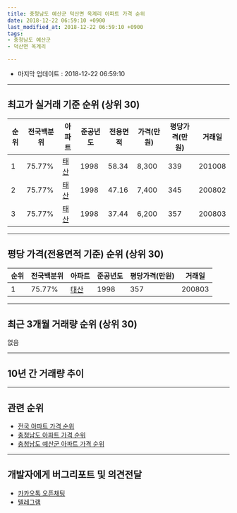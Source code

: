 ```yaml
---
title: 충청남도 예산군 덕산면 옥계리 아파트 가격 순위
date: 2018-12-22 06:59:10 +0900
last_modified_at: 2018-12-22 06:59:10 +0900
tags:
- 충청남도 예산군
- 덕산면 옥계리

---
```


* 마지막 업데이트 : 2018-12-22 06:59:10

---

## 최고가 실거래 기준 순위 (상위 30)


|순위|전국백분위|아파트|준공년도|전용면적|가격(만원)|평당가격(만원)|거래일|
|---|---|---|---|---|---|---|---|
|1|75.77%|[태산](https://search.naver.com/search.naver?query=%EC%B6%A9%EC%B2%AD%EB%82%A8%EB%8F%84+%EC%98%88%EC%82%B0%EA%B5%B0+%EB%8D%95%EC%82%B0%EB%A9%B4+%EC%98%A5%EA%B3%84%EB%A6%AC+%ED%83%9C%EC%82%B0)|1998|58.34|8,300|339|201008|
|2|75.77%|[태산](https://search.naver.com/search.naver?query=%EC%B6%A9%EC%B2%AD%EB%82%A8%EB%8F%84+%EC%98%88%EC%82%B0%EA%B5%B0+%EB%8D%95%EC%82%B0%EB%A9%B4+%EC%98%A5%EA%B3%84%EB%A6%AC+%ED%83%9C%EC%82%B0)|1998|47.16|7,400|345|200802|
|3|75.77%|[태산](https://search.naver.com/search.naver?query=%EC%B6%A9%EC%B2%AD%EB%82%A8%EB%8F%84+%EC%98%88%EC%82%B0%EA%B5%B0+%EB%8D%95%EC%82%B0%EB%A9%B4+%EC%98%A5%EA%B3%84%EB%A6%AC+%ED%83%9C%EC%82%B0)|1998|37.44|6,200|357|200803|


---

## 평당 가격(전용면적 기준) 순위 (상위 30)


|순위|전국백분위|아파트|준공년도|평당가격(만원)|거래일|
|---|---|---|---|---|---|
|1|75.77%|[태산](https://search.naver.com/search.naver?query=%EC%B6%A9%EC%B2%AD%EB%82%A8%EB%8F%84+%EC%98%88%EC%82%B0%EA%B5%B0+%EB%8D%95%EC%82%B0%EB%A9%B4+%EC%98%A5%EA%B3%84%EB%A6%AC+%ED%83%9C%EC%82%B0)|1998|357|200803|


---

## 최근 3개월 거래량 순위 (상위 30)

없음

---

## 10년 간 거래량 추이


<div style="width:100%;">
    <canvas id="deal_progress" height="250"></canvas>
</div>

<script>
new Chart(document.getElementById("deal_progress"), {
    type: 'line',
    data: {
        labels: ['200812','200901','200902','200903','200904','200905','200906','200907','200908','200909','200910','200911','200912','201001','201002','201003','201004','201005','201006','201007','201008','201009','201010','201011','201012','201101','201102','201103','201104','201105','201106','201107','201108','201109','201110','201111','201112','201201','201202','201203','201204','201205','201206','201207','201208','201209','201210','201211','201212','201301','201302','201303','201304','201305','201306','201307','201308','201309','201310','201311','201312','201401','201402','201403','201404','201405','201406','201407','201408','201409','201410','201411','201412','201501','201502','201503','201504','201505','201506','201507','201508','201509','201510','201511','201512','201601','201602','201603','201604','201605','201606','201607','201608','201609','201610','201611','201612','201701','201702','201703','201704','201705','201706','201707','201708','201709','201710','201711','201712','201801','201802','201803','201804','201805','201806','201807','201808','201809','201810','201811','201812'],
        datasets: [{
            label: '실거래 수',
            pointRadius: 1,
            data: [1, 0, 0, 1, 0, 1, 0, 0, 0, 1, 0, 0, 1, 0, 0, 0, 0, 0, 0, 0, 2, 0, 0, 1, 0, 0, 0, 0, 1, 0, 0, 0, 1, 0, 2, 1, 0, 0, 0, 1, 1, 12, 1, 4, 0, 0, 1, 1, 0, 1, 1, 1, 1, 3, 1, 1, 0, 1, 0, 0, 0, 2, 0, 2, 0, 0, 0, 1, 1, 1, 0, 1, 0, 0, 1, 0, 3, 1, 0, 0, 1, 0, 1, 0, 0, 1, 1, 1, 1, 2, 0, 2, 0, 0, 0, 0, 1, 0, 2, 1, 2, 1, 0, 0, 0, 0, 0, 1, 0, 1, 0, 1, 0, 1, 3, 0, 2, 0, 0, 0, 0],
            borderColor: "rgba(255, 201, 14, 1)",
            backgroundColor: "rgba(255, 201, 14, 0.5)",
            fill: true,
        }]
    },
    options: {
        responsive: true,
        title: {
            display: true,
            text: '10년간 거래량 추이'
        },
        tooltips: {
            mode: 'index',
            intersect: false,
        },
        hover: {
            mode: 'nearest',
            intersect: true
        },
        scales: {
            xAxes: [{
                display: true,
                scaleLabel: {
                    display: true,
                    labelString: '년/월'
                }
            }],
            yAxes: [{
                display: true,
                ticks: {
                    suggestedMin: 0,
                },
                scaleLabel: {
                    display: true,
                    labelString: '실거래 수'
                }
            }]
        }
    }
});

</script>


---

## 관련 순위

- [전국 아파트 가격 순위](https://inasie.github.io/apt-ranking/전국)
- [충청남도 아파트 가격 순위](https://inasie.github.io/apt-ranking/충청남도)
- [충청남도 예산군 아파트 가격 순위](https://inasie.github.io/apt-ranking/충청남도-예산군)


---

## 개발자에게 버그리포트 및 의견전달

- [카카오톡 오픈채팅](https://open.kakao.com/o/gLJUAP4)
- [텔레그램](https://t.me/inasie)

